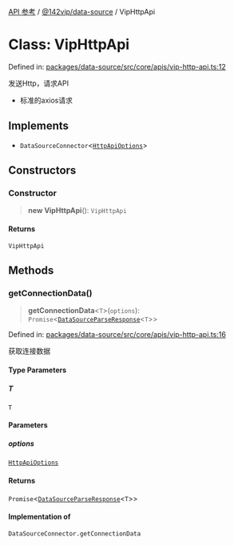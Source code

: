 [API 参考](../../../index.md) / [@142vip/data-source](../index.md) / VipHttpApi

# Class: VipHttpApi

Defined in: [packages/data-source/src/core/apis/vip-http-api.ts:12](https://github.com/142vip/core-x/blob/15d5bc9ef4bece78c0e60bdf074a2d245f625100/packages/data-source/src/core/apis/vip-http-api.ts#L12)

发送Http，请求API
- 标准的axios请求

## Implements

- `DataSourceConnector`\<[`HttpApiOptions`](../interfaces/HttpApiOptions.md)\>

## Constructors

### Constructor

> **new VipHttpApi**(): `VipHttpApi`

#### Returns

`VipHttpApi`

## Methods

### getConnectionData()

> **getConnectionData**\<`T`\>(`options`): `Promise`\<[`DataSourceParseResponse`](../interfaces/DataSourceParseResponse.md)\<`T`\>\>

Defined in: [packages/data-source/src/core/apis/vip-http-api.ts:16](https://github.com/142vip/core-x/blob/15d5bc9ef4bece78c0e60bdf074a2d245f625100/packages/data-source/src/core/apis/vip-http-api.ts#L16)

获取连接数据

#### Type Parameters

##### T

`T`

#### Parameters

##### options

[`HttpApiOptions`](../interfaces/HttpApiOptions.md)

#### Returns

`Promise`\<[`DataSourceParseResponse`](../interfaces/DataSourceParseResponse.md)\<`T`\>\>

#### Implementation of

`DataSourceConnector.getConnectionData`
